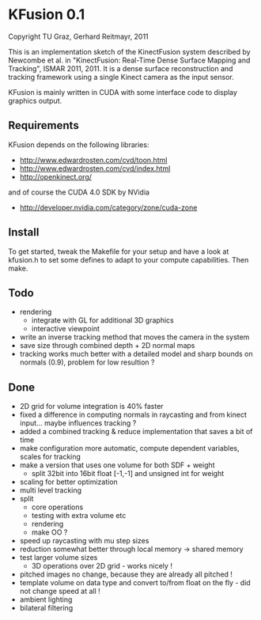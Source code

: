 
KFusion 0.1
=============

Copyright TU Graz, Gerhard Reitmayr, 2011

This is an implementation sketch of the KinectFusion system described by
Newcombe et al. in "KinectFusion: Real-Time Dense Surface Mapping and Tracking",
ISMAR 2011, 2011. It is a dense surface reconstruction and tracking framework
using a single Kinect camera as the input sensor.

KFusion is mainly written in CUDA with some interface code to display graphics output.


Requirements
------------

KFusion depends on the following libraries:

* http://www.edwardrosten.com/cvd/toon.html
* http://www.edwardrosten.com/cvd/index.html
* http://openkinect.org/

and of course the CUDA 4.0 SDK by NVidia

* http://developer.nvidia.com/category/zone/cuda-zone

Install
-----
To get started, tweak the Makefile for your setup and have a look at kfusion.h
to set some defines to adapt to your compute capabilities. Then make.

Todo
-----
- rendering
  - integrate with GL for additional 3D graphics
  - interactive viewpoint
- write an inverse tracking method that moves the camera in the system
- save size through combined depth + 2D normal maps
- tracking works much better with a detailed model and sharp bounds on normals (0.9), problem for low resultion ?

Done
-----
- 2D grid for volume integration is 40% faster
- fixed a difference in computing normals in raycasting and from kinect input... maybe influences tracking ?
- added a combined tracking & reduce implementation that saves a bit of time
- make configuration more automatic, compute dependent variables, scales for tracking
- make a version that uses one volume for both SDF + weight
  - split 32bit into 16bit float [-1,-1] and unsigned int for weight
- scaling for better optimization
- multi level tracking
- split 
  - core operations 
  - testing with extra volume etc
  - rendering
  - make OO ?
- speed up raycasting with mu step sizes
- reduction somewhat better through local memory -> shared memory
- test larger volume sizes
  - 3D operations over 2D grid - works nicely !
- pitched images no change, because they are already all pitched !
- template volume on data type and convert to/from float on the fly - did not change speed at all !
- ambient lighting
- bilateral filtering
